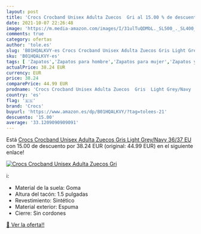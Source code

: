 ```yaml
---
layout: post
title: 'Crocs Crocband Unisex Adulta Zuecos  Gri al 15.00 % de descuento'
date: 2021-10-07 22:26:48
image: 'https://m.media-amazon.com/images/I/31ulTuQDMbL._SL500_._SL400_.jpg'
comments: true
category: ofertas
author: 'tole.es'
slug: 'B01HQALKVY-es Crocs Crocband Unisex Adulta Zuecos Gris Light Grey/Navy...'
sku: 'B01HQALKVY-es'
tags: [ 'Zapatos','Zapatos para hombre','Zapatos para mujer','Zapatos y complementos','Zuecos de mujer','Zuecos y mules de mujer','Zuecos y mules para hombre','crocs','zuecos', ]
actualPrice: 38.24 EUR
currency: EUR
price: 38.24
comparePrice: 44.99 EUR
prodname: 'Crocs Crocband Unisex Adulta Zuecos  Gris  Light Grey/Navy   36/37 EU'
country: 'es'
flag: '🇪🇸'
brand: 'Crocs'
buyurl: 'https://www.amazon.es/dp/B01HQALKVY/?tag=tolees-21'
descuento: '15.00'
average: '33.1209090909091'
---
```


Está [Crocs Crocband Unisex Adulta Zuecos  Gris  Light Grey/Navy   36/37 EU](https://www.amazon.es/dp/B01HQALKVY/?tag=tolees-21) con 15.00 de descuento por 38.24 EUR (original: 44.99 EUR) en el siguiente enlace!

[![Crocs Crocband Unisex Adulta Zuecos  Gri](https://m.media-amazon.com/images/I/31ulTuQDMbL._SL500_._SL400_.jpg)](https://www.amazon.es/dp/B01HQALKVY/?tag=tolees-21)

ℹ️:

- Material de la suela: Goma
- Altura del tacón: 1.5 pulgadas
- Revestimiento: Sintético
- Material exterior: Espuma
- Cierre: Sin cordones

[🛒 Ver la oferta!!](https://www.amazon.es/dp/B01HQALKVY/?tag=tolees-21)
